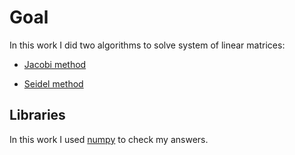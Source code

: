 # Goal

In this work I did two algorithms to solve system of linear matrices:

- [Jacobi method](https://github.com/mezgoodle/numericalMethods_labs/blob/master/Lab3/jacobi.py)

- [Seidel method](https://github.com/mezgoodle/numericalMethods_labs/blob/master/Lab3/seidel.py)

## Libraries

In this work I used [numpy](https://github.com/numpy/numpy) to check my answers.
